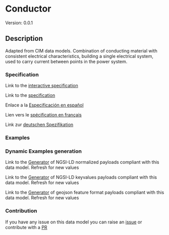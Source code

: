 # Conductor
Version: 0.0.1

## Description 

Adapted from CIM data models. Combination of conducting material with consistent electrical characteristics, building a single electrical system, used to carry current between points in the power system.
### Specification

Link to the [interactive specification](https://swagger.lab.fiware.org/?url=https://github.com/smart-data-models/dataModel.EnergyCIM/blob/master/Conductor/swagger.yaml)

Link to the [specification](https://github.com/smart-data-models/dataModel.EnergyCIM/blob/master/Conductor/doc/spec.md)

Enlace a la [Especificación en español](https://github.com/smart-data-models/dataModel.EnergyCIM/blob/master/Conductor/doc/spec_ES.md)

Lien vers le [spécification en français](https://github.com/smart-data-models/dataModel.EnergyCIM/blob/master/Conductor/doc/spec_FR.md)

Link zur [deutschen Spezifikation](https://github.com/smart-data-models/dataModel.EnergyCIM/blob/master/Conductor/doc/spec_DE.md)
### Examples
### Dynamic Examples generation

Link to the [Generator](https://smartdatamodels.org/extra/ngsi-ld_generator.php?schemaUrl=https://raw.githubusercontent.com/smart-data-models/dataModel.EnergyCIM/master/Conductor/schema.json&email=info@smartdatamodels.org) of NGSI-LD normalized payloads compliant with this data model. Refresh for new values

Link to the [Generator](https://smartdatamodels.org/extra/ngsi-ld_generator_keyvalues.php?schemaUrl=https://raw.githubusercontent.com/smart-data-models/dataModel.EnergyCIM/master/Conductor/schema.json&email=info@smartdatamodels.org) of NGSI-LD keyvalues payloads compliant with this data model. Refresh for new values

Link to the [Generator](https://smartdatamodels.org/extra/geojson_features_generator_v1.0.php?schemaUrl=https://raw.githubusercontent.com/smart-data-models/dataModel.EnergyCIM/master/Conductor/schema.json&email=info@smartdatamodels.org) of geojson feature format payloads compliant with this data model. Refresh for new values
### Contribution

 If you have any issue on this data model you can raise an [issue](https://github.com/smart-data-models/dataModel.EnergyCIM/issues)  or contribute with a [PR](https://github.com/smart-data-models/dataModel.EnergyCIM/pulls)